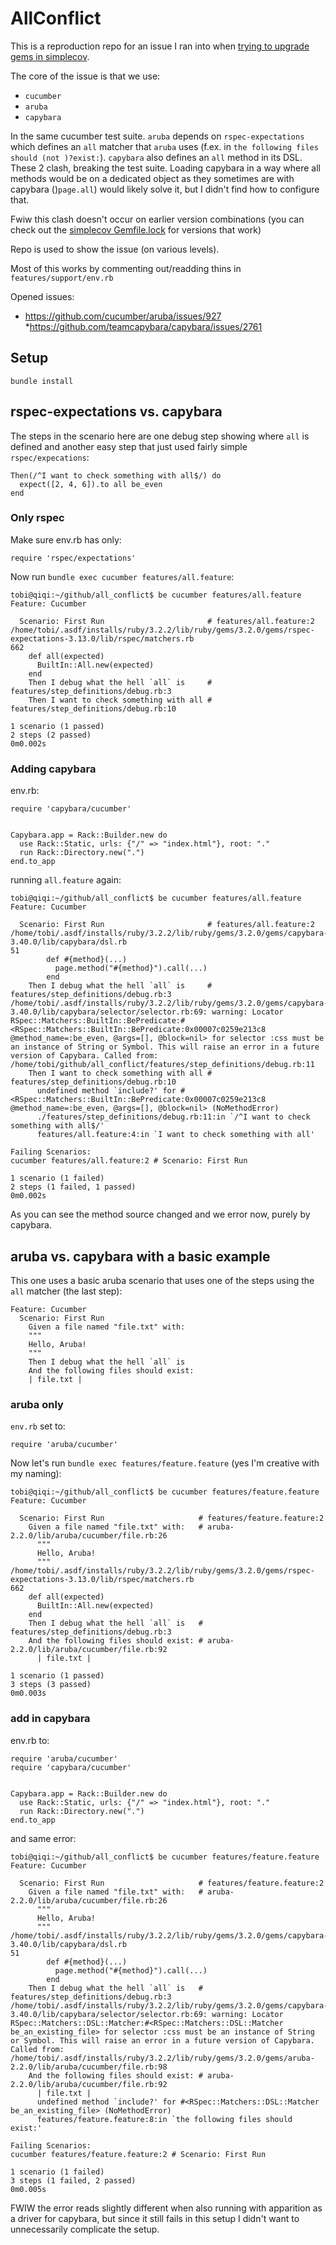 # AllConflict

This is a reproduction repo for an issue I ran into when [trying to upgrade gems in simplecov](https://github.com/simplecov-ruby/simplecov/pull/1088).

The core of the issue is that we use:

* `cucumber`
* `aruba`
* `capybara`

In the same cucumber test suite. `aruba` depends on `rspec-expectations` which defines an `all` matcher that `aruba` uses (f.ex. in `the following files should (not )?exist:`). `capybara` also defines an `all` method in its DSL. These 2 clash, breaking the test suite. Loading capybara in a way where all methods would be on a dedicated object as they sometimes are with capybara ()`page.all`) would likely solve it, but I didn't find how to configure that.

Fwiw this clash doesn't occur on earlier version combinations (you can check out the [simplecov Gemfile.lock](https://github.com/simplecov-ruby/simplecov/blob/main/Gemfile.lock) for versions that work)

Repo is used to show the issue (on various levels).

Most of this works by commenting out/readding thins in `features/support/env.rb`

Opened issues:
* https://github.com/cucumber/aruba/issues/927
*https://github.com/teamcapybara/capybara/issues/2761

## Setup

`bundle install`

## rspec-expectations vs. capybara

The steps in the scenario here are one debug step showing where `all` is defined and another easy step that just used fairly simple `rspec/expecations`:

```
Then(/^I want to check something with all$/) do
  expect([2, 4, 6]).to all be_even
end
```

### Only rspec

Make sure env.rb has only:

```
require 'rspec/expectations'
```

Now run `bundle exec cucumber features/all.feature`:

```
tobi@qiqi:~/github/all_conflict$ be cucumber features/all.feature
Feature: Cucumber

  Scenario: First Run                       # features/all.feature:2
/home/tobi/.asdf/installs/ruby/3.2.2/lib/ruby/gems/3.2.0/gems/rspec-expectations-3.13.0/lib/rspec/matchers.rb
662
    def all(expected)
      BuiltIn::All.new(expected)
    end
    Then I debug what the hell `all` is     # features/step_definitions/debug.rb:3
    Then I want to check something with all # features/step_definitions/debug.rb:10

1 scenario (1 passed)
2 steps (2 passed)
0m0.002s
```

### Adding capybara

env.rb:

```
require 'capybara/cucumber'


Capybara.app = Rack::Builder.new do
  use Rack::Static, urls: {"/" => "index.html"}, root: "."
  run Rack::Directory.new(".")
end.to_app
```

running `all.feature` again:

```
tobi@qiqi:~/github/all_conflict$ be cucumber features/all.feature
Feature: Cucumber

  Scenario: First Run                       # features/all.feature:2
/home/tobi/.asdf/installs/ruby/3.2.2/lib/ruby/gems/3.2.0/gems/capybara-3.40.0/lib/capybara/dsl.rb
51
        def #{method}(...)
          page.method("#{method}").call(...)
        end
    Then I debug what the hell `all` is     # features/step_definitions/debug.rb:3
/home/tobi/.asdf/installs/ruby/3.2.2/lib/ruby/gems/3.2.0/gems/capybara-3.40.0/lib/capybara/selector/selector.rb:69: warning: Locator RSpec::Matchers::BuiltIn::BePredicate:#<RSpec::Matchers::BuiltIn::BePredicate:0x00007c0259e213c8 @method_name=:be_even, @args=[], @block=nil> for selector :css must be an instance of String or Symbol. This will raise an error in a future version of Capybara. Called from: /home/tobi/github/all_conflict/features/step_definitions/debug.rb:11
    Then I want to check something with all # features/step_definitions/debug.rb:10
      undefined method `include?' for #<RSpec::Matchers::BuiltIn::BePredicate:0x00007c0259e213c8 @method_name=:be_even, @args=[], @block=nil> (NoMethodError)
      ./features/step_definitions/debug.rb:11:in `/^I want to check something with all$/'
      features/all.feature:4:in `I want to check something with all'

Failing Scenarios:
cucumber features/all.feature:2 # Scenario: First Run

1 scenario (1 failed)
2 steps (1 failed, 1 passed)
0m0.002s
```

As you can see the method source changed and we error now, purely by capybara.


## aruba vs. capybara with a basic example

This one uses a basic aruba scenario that uses one of the steps using the `all` matcher (the last step):

```
Feature: Cucumber
  Scenario: First Run
    Given a file named "file.txt" with:
    """
    Hello, Aruba!
    """
    Then I debug what the hell `all` is
    And the following files should exist:
    | file.txt |
```

### aruba only

`env.rb` set to:

```
require 'aruba/cucumber'
```

Now let's run `bundle exec features/feature.feature` (yes I'm creative with my naming):

```
tobi@qiqi:~/github/all_conflict$ be cucumber features/feature.feature
Feature: Cucumber

  Scenario: First Run                     # features/feature.feature:2
    Given a file named "file.txt" with:   # aruba-2.2.0/lib/aruba/cucumber/file.rb:26
      """
      Hello, Aruba!
      """
/home/tobi/.asdf/installs/ruby/3.2.2/lib/ruby/gems/3.2.0/gems/rspec-expectations-3.13.0/lib/rspec/matchers.rb
662
    def all(expected)
      BuiltIn::All.new(expected)
    end
    Then I debug what the hell `all` is   # features/step_definitions/debug.rb:3
    And the following files should exist: # aruba-2.2.0/lib/aruba/cucumber/file.rb:92
      | file.txt |

1 scenario (1 passed)
3 steps (3 passed)
0m0.003s
```

### add in capybara

env.rb to:

```
require 'aruba/cucumber'
require 'capybara/cucumber'


Capybara.app = Rack::Builder.new do
  use Rack::Static, urls: {"/" => "index.html"}, root: "."
  run Rack::Directory.new(".")
end.to_app
```

and same error:

```
tobi@qiqi:~/github/all_conflict$ be cucumber features/feature.feature
Feature: Cucumber

  Scenario: First Run                     # features/feature.feature:2
    Given a file named "file.txt" with:   # aruba-2.2.0/lib/aruba/cucumber/file.rb:26
      """
      Hello, Aruba!
      """
/home/tobi/.asdf/installs/ruby/3.2.2/lib/ruby/gems/3.2.0/gems/capybara-3.40.0/lib/capybara/dsl.rb
51
        def #{method}(...)
          page.method("#{method}").call(...)
        end
    Then I debug what the hell `all` is   # features/step_definitions/debug.rb:3
/home/tobi/.asdf/installs/ruby/3.2.2/lib/ruby/gems/3.2.0/gems/capybara-3.40.0/lib/capybara/selector/selector.rb:69: warning: Locator RSpec::Matchers::DSL::Matcher:#<RSpec::Matchers::DSL::Matcher be_an_existing_file> for selector :css must be an instance of String or Symbol. This will raise an error in a future version of Capybara. Called from: /home/tobi/.asdf/installs/ruby/3.2.2/lib/ruby/gems/3.2.0/gems/aruba-2.2.0/lib/aruba/cucumber/file.rb:98
    And the following files should exist: # aruba-2.2.0/lib/aruba/cucumber/file.rb:92
      | file.txt |
      undefined method `include?' for #<RSpec::Matchers::DSL::Matcher be_an_existing_file> (NoMethodError)
      features/feature.feature:8:in `the following files should exist:'

Failing Scenarios:
cucumber features/feature.feature:2 # Scenario: First Run

1 scenario (1 failed)
3 steps (1 failed, 2 passed)
0m0.005s
```

FWIW the error reads slightly different when also running with apparition as a driver for capybara, but since it still fails in this setup I didn't want to unnecessarily complicate the setup.
